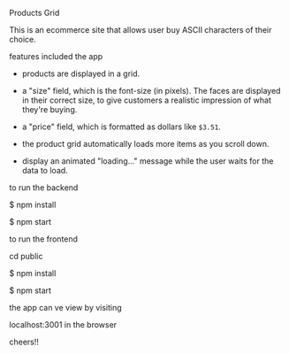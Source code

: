 Products Grid

This is an ecommerce site that allows user buy ASCII characters of their choice.

features included the app

 - products are displayed in a grid.
 
  - a "size" field, which is the font-size (in pixels). The faces are displayed in their correct size, to give customers a realistic impression of what they're buying.
  
  - a "price" field, which is formatted as dollars like `$3.51`.

- the product grid automatically loads more items as you scroll down.

- display an animated "loading..." message while the user waits for the data to load.


to run the backend

$ npm install

$ npm start

to run the frontend

cd public

$ npm install

$ npm start

the app can ve view by visiting 

localhost:3001 in the browser


cheers!!
